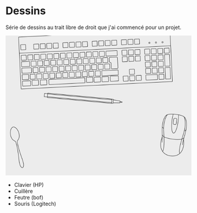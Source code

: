 # Dessins

Série de dessins au trait libre de droit que j'ai commencé pour un projet.

![Aperçu.png](Aperçu.png "Aperçu des dessins")

- Clavier (HP)
- Cuillère
- Feutre (bof)
- Souris (Logitech)
